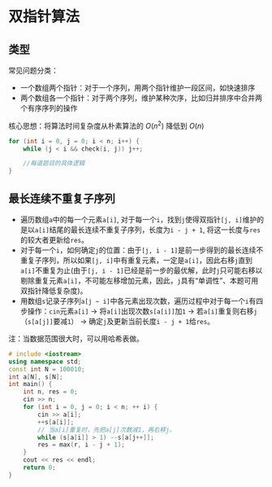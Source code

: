# 双指针算法

## 类型

常见问题分类：

- 一个数组两个指针：对于一个序列，用两个指针维护一段区间，如快速排序
- 两个数组各一个指针：对于两个序列，维护某种次序，比如归并排序中合并两个有序序列的操作

核心思想：将算法时间复杂度从朴素算法的 $O(n^2)$ 降低到 $O(n)$

```C++
for (int i = 0, j = 0; i < n; i++) {
    while (j < i && check(i, j)) j++;

    //每道题目的具体逻辑
}
```

## 最长连续不重复子序列

- 遍历数组`a`中的每一个元素`a[i]`, 对于每一个`i`，找到`j`使得双指针`[j, i]`维护的是以`a[i]`结尾的最长连续不重复子序列，长度为`i - j + 1`, 将这一长度与`res`的较大者更新给`res`。
- 对于每一个`i`，如何确定`j`的位置：由于`[j, i - 1]`是前一步得到的最长连续不重复子序列，所以如果`[j, i]`中有重复元素，一定是`a[i]`，因此右移`j`直到`a[i]`不重复为止(由于`[j, i - 1]`已经是前一步的最优解，此时`j`只可能右移以剔除重复元素`a[i]`，不可能左移增加元素，因此，`j`具有“单调性”、本题可用双指针降低复杂度)。
- 用数组`s`记录子序列`a[j ~ i]`中各元素出现次数，遍历过程中对于每一个`i`有四步操作：`cin`元素`a[i]` -> 将`a[i]`出现次数`s[a[i]]`加`1` -> 若`a[i]`重复则右移`j`（`s[a[j]]`要减`1`） -> 确定`j`及更新当前长度`i - j + 1`给`res`。

注：当数据范围很大时，可以用哈希表做。

```C++
# include <iostream>
using namespace std;
const int N = 100010;
int a[N], s[N];
int main() {
    int n, res = 0;
    cin >> n;
    for (int i = 0, j = 0; i < n; ++ i) {
        cin >> a[i];
        ++s[a[i]];
        // 当a[i]重复时，先把a[j]次数减1，再右移j。
        while (s[a[i]] > 1) --s[a[j++]];
        res = max(r, i - j + 1);
    }
    cout << res << endl;
    return 0;
}
```
